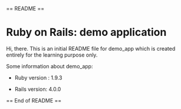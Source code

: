 == README ==

# Ruby on Rails: demo application

Hi, there. This is an initial README file for demo_app which is created entirely for the learning purpose only.

Some information about demo_app:

* Ruby version : 1.9.3

* Rails version: 4.0.0

== End of README ==